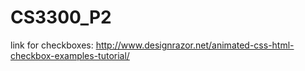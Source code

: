 # CS3300_P2

link for checkboxes: http://www.designrazor.net/animated-css-html-checkbox-examples-tutorial/

